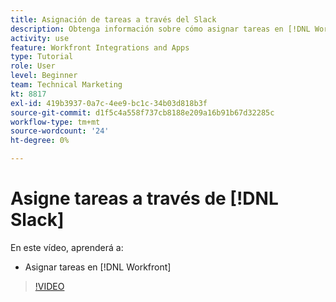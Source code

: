 ```yaml
---
title: Asignación de tareas a través del Slack
description: Obtenga información sobre cómo asignar tareas en [!DNL Workfront]
activity: use
feature: Workfront Integrations and Apps
type: Tutorial
role: User
level: Beginner
team: Technical Marketing
kt: 8817
exl-id: 419b3937-0a7c-4ee9-bc1c-34b03d818b3f
source-git-commit: d1f5c4a558f737cb8188e209a16b91b67d32285c
workflow-type: tm+mt
source-wordcount: '24'
ht-degree: 0%

---
```


# Asigne tareas a través de [!DNL Slack]

En este vídeo, aprenderá a:

* Asignar tareas en [!DNL Workfront]

>[!VIDEO](https://video.tv.adobe.com/v/335117/?quality=12)
